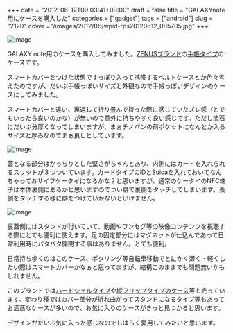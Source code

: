 +++
date = "2012-06-12T09:03:41+09:00"
draft = false
title = "GALAXYnote用にケースを購入した"
categories = ["gadget"]
tags = ["android"]
slug = "2120"
cover ="/images/2012/06/wpid-rps20120612_085705.jpg"
+++

<img title="rps20120612_085705.jpg" class="aligncenter" alt="image" src="/images/2012/06/wpid-rps20120612_085705.jpg" />



GALAXY note用のケースを購入してみました。<a href="http://www.zenus.jp/">ZENUSブランド</a>の<a href="http://www.zenus.jp/SHOP/GALAXY_Note_Masstige_Masstige_color_Edge.html">手帳タイプ</a>のケースです。

スマートカバーをつけた状態ですっぽり入って携帯するベルトケースとか色々考えたのですが、だいぶ手帳っぽいサイズと外観なので手帳っぽいデザインのケースにしてみました。

スマートカバーと違い、裏返して折り畳んで持った際に感じていたズレ感（とでもいったら良いのかな）が無いので意外に持ちやすく良い感じです。ただし流石にだいぶ分厚くなってしまいますが、まぁチノパンの前ポケットになんとか入るサイズと厚みなのでまぁ良しとしています。

<img title="rps20120612_084957.jpg" class="aligncenter" alt="image" src="/images/2012/06/wpid-rps20120612_084957.jpg" />



蓋となる部分はかっちりとした堅さがちゃんとあり、内側にはカードを入れられるスリットが３つついています。カードタイプのiDとSuicaを入れておいてなんちゃっておサイフケータイになるかな？と思いますが、通常のケータイのNFC端子は本体裏側にあるかと思いますのでつい癖で裏側をタッチしてしまいます。表側をタッチする様に癖をつけていかないといけません。

<img title="rps20120612_085123.jpg" class="aligncenter" alt="image" src="/images/2012/06/wpid-rps20120612_085123.jpg" />



裏蓋側にはスタンドが付いていて、動画やワンセグ等の映像コンテンツを視聴する際にとても便利に使えます。足の固定部分にはマグネットが仕込んであって日常利用時にパタパタ開閉する事はありません。とても便利。

日常持ち歩くのはこのケース、ポタリング等自転車移動でとにかく薄く・軽くしたい際はスマートカバーかなぁと思ってますが、結構このままでも問題無いかもしれません。

このブランドでは<a href="http://zenus.jp/SHOP/Galaxy_Note_CapsuleStandSlideSeries.html">ハードシェルタイプ</a>や<a href="http://zenus.jp/SHOP/GALAXY_Note_Masstige_Stripe_Print_Folder.html">縦フリップタイプのケース</a>等も売っています。変わり種ではカバー部分が折れ曲がってスタンドになるタイプ等もあってお洒落なケースが多いので、お気に入りのケースがきっと見つかると思います。

デザインがだいぶ気に入った感じなのでしばらく愛用してみたいと思います。

